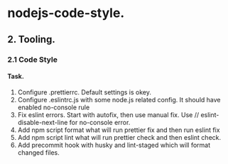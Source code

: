# nodejs-code-style.

## 2. Tooling.

### 2.1 Code Style

#### Task.

1. Configure .prettierrc. Default settings is okey.
2. Configure .eslintrc.js with some node.js related config. It should have enabled no-console rule
3. Fix eslint errors. Start with autofix, then use manual fix. Use // eslint-disable-next-line for no-console error.
4. Add npm script format what will run prettier fix and then run eslint fix
5. Add npm script lint what will run prettier check and then eslint check.
6. Add precommit hook with husky and lint-staged which will format changed files.
